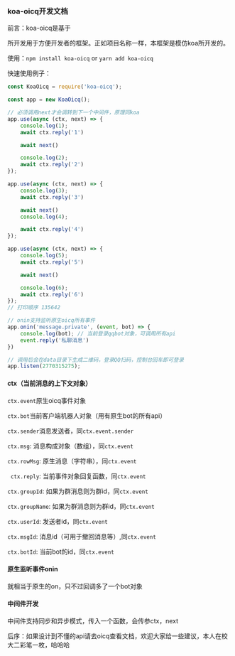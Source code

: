 ### koa-oicq开发文档



前言：koa-oicq是基于

[takayama-lily]: https://github.com/takayama-lily/oicq

所开发用于方便开发者的框架。正如项目名称一样，本框架是模仿koa所开发的。



使用：`npm install koa-oicq` or `yarn add koa-oicq`



快速使用例子：

```js
const KoaOicq = require('koa-oicq');

const app = new KoaOicq();

// 必须调用next才会调转到下一个中间件，原理同koa
app.use(async (ctx, next) => {
    console.log(1);
    await ctx.reply('1')

    await next()

    console.log(2);
    await ctx.reply('2')
});

app.use(async (ctx, next) => {
    console.log(3);
    await ctx.reply('3')

    await next()
    console.log(4);

    await ctx.reply('4')
});

app.use(async (ctx, next) => {
    console.log(5);
    await ctx.reply('5')

    await next()

    console.log(6);
    await ctx.reply('6')
});
// 打印顺序 135642

// onin支持监听原生oicq所有事件
app.onin('message.private', (event, bot) => {
    console.log(bot); // 当前登录qqbot对象，可调用所有api
    event.reply('私聊消息')
})

// 调用后会在data目录下生成二维码，登录QQ扫码，控制台回车即可登录
app.listen(2770315275);
```



#### ctx（当前消息的上下文对象）

`ctx.event`原生oicq事件对象

`ctx.bot`当前客户端机器人对象（用有原生bot的所有api）

`ctx.sender`消息发送者，同`ctx.event.sender`

 `ctx.msg`: 消息构成对象（数组），同`ctx.event`

 `ctx.rowMsg`: 原生消息（字符串），同`ctx.event`

 ` ctx.reply`: 当前事件对象回复函数，同`ctx.event`

  `ctx.groupId`: 如果为群消息则为群id，同`ctx.event`

  `ctx.groupName`: 如果为群消息则为群id，同`ctx.event`

  `ctx.userId`: 发送者id，同`ctx.event`

  `ctx.msgId`: 消息id（可用于撤回消息等）,同`ctx.event`

  `ctx.botId`: 当前bot的id，同`ctx.event`



#### 原生监听事件onin

就相当于原生的on，只不过回调多了一个bot对象



#### 中间件开发

中间件支持同步和异步模式，传入一个函数，会传参ctx，next



后序：如果设计到不懂的api请去oicq查看文档，欢迎大家给一些建议，本人在校大二彩笔一枚，哈哈哈